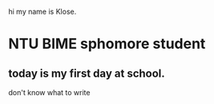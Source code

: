 hi my name is Klose.

# NTU BIME sphomore student

## today is my first day at school.

don't know what to write 

